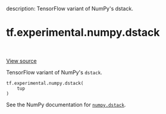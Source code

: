 description: TensorFlow variant of NumPy's dstack.

<div itemscope itemtype="http://developers.google.com/ReferenceObject">
<meta itemprop="name" content="tf.experimental.numpy.dstack" />
<meta itemprop="path" content="Stable" />
</div>

# tf.experimental.numpy.dstack

<!-- Insert buttons and diff -->

<table class="tfo-notebook-buttons tfo-api nocontent" align="left">

</table>

<a target="_blank" class="external" href="/code/stable/tensorflow/python/ops/numpy_ops/np_array_ops.py">View source</a>



TensorFlow variant of NumPy's `dstack`.


<pre class="devsite-click-to-copy prettyprint lang-py tfo-signature-link">
<code>tf.experimental.numpy.dstack(
    tup
)
</code></pre>



<!-- Placeholder for "Used in" -->

See the NumPy documentation for [`numpy.dstack`](https://numpy.org/doc/stable/reference/generated/numpy.dstack.html).